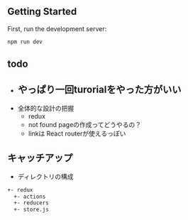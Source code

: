 ## Getting Started

First, run the development server:

```bash
npm run dev
```

## todo
- やっぱり一回turorialをやった方がいい
  - 
- 全体的な設計の把握
  - redux
  - not found pageの作成ってどうやるの？
  - linkは React routerが使えるっぽい

## キャッチアップ
- ディレクトリの構成
```bash
+- redux
  +- actions
  +- reducers
  +- store.js
```

